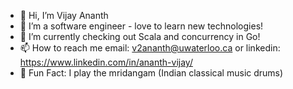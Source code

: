 - 👋 Hi, I’m Vijay Ananth
- 👀 I’m a software engineer - love to learn new technologies!
- 🌱 I’m currently checking out Scala and concurrency in Go!
- 📫 How to reach me email: v2ananth@uwaterloo.ca or linkedin: https://www.linkedin.com/in/ananth-vijay/
- :star2: Fun Fact: I play the mridangam (Indian classical music drums)

<!---
c247/c247 is a ✨ special ✨ repository because its `README.md` (this file) appears on your GitHub profile.
You can click the Preview link to take a look at your changes.
--->
